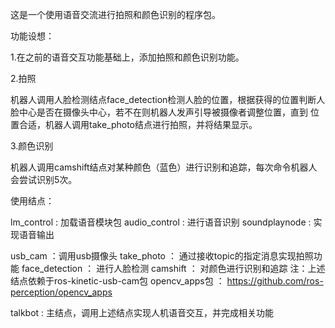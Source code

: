 这是一个使用语音交流进行拍照和颜色识别的程序包。

功能设想：

1.在之前的语音交互功能基础上，添加拍照和颜色识别功能。

2.拍照

机器人调用人脸检测结点face_detection检测人脸的位置，根据获得的位置判断人脸中心是否在摄像头中心，若不在则机器人发声引导被摄像者调整位置，直到
位置合适，机器人调用take_photo结点进行拍照，并将结果显示。

3.颜色识别

机器人调用camshift结点对某种颜色（蓝色）进行识别和追踪，每次命令机器人会尝试识别5次。

使用结点：

lm_control  : 加载语音模块包
audio_control  : 进行语音识别
soundplaynode  : 实现语音输出


usb_cam  ：调用usb摄像头
take_photo ： 通过接收topic的指定消息实现拍照功能
face_detection  ： 进行人脸检测
camshift  ： 对颜色进行识别和追踪
注：上述结点依赖于ros-kinetic-usb-cam包 
               opencv_apps包 ： https://github.com/ros-perception/opencv_apps

talkbot  : 主结点，调用上述结点实现人机语音交互，并完成相关功能

